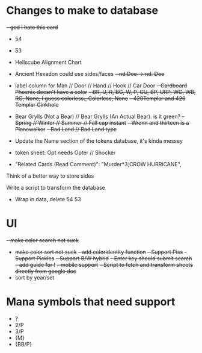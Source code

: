 # Changes to make to database
~~- god I hate this card~~
- 54
- 53
- Hellscube Alignment Chart
- Ancient Hexadon could use sides/faces
~~- nd.Doo -> nd. Doo~~
- label column for Man // Door // Hand // Hook // Car Door
~~- Cardboard Phoenix doesn't have a color~~
~~- BR, U, R, BG, W, P, GU, BP, URP, WG, WB, RG, None, I guess colorless., Colorless, None~~
~~- 420Templar and 420 Templar Ginkhole~~
- Bear Grylls (Not a Bear) // Bear Grylls (An Actual Bear). is it green?
~~- Spring // Winter // Summer // Fall cap instant~~
~~- Wrenn and thirteen is a Planewalker~~
~~- Bad Land // Bad Land type~~
- Update the Name section of the tokens database, it's kinda messey

- token sheet: Opt needs Opter // Shocker
- "Related Cards (Read Comment)": "Murder*3;CROW HURRICANE",


Think of a better way to store sides

Write a script to transform the database
- Wrap in data, delete 54 53


# UI
~~- make color search not suck~~
- ~~make color sort not suck~~
~~- add coloridentity function~~
~~- Support Piss~~
~~-Support Pickles~~
~~- Support B/W hybrid~~
~~- Enter key should submit search~~
~~- add guide for !~~
~~- mobile support~~
~~- Script to fetch and transform sheets directly from google doc~~
- sort by year/set

# Mana symbols that need support
- ?
- 2/P
- 3/P
- {M}
- {BB/P}